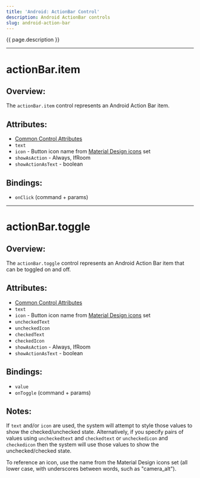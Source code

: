 ```yaml
---
title: 'Android: ActionBar Control'
description: Android ActionBar controls
slug: android-action-bar
---
```


{{ page.description }}

----

# actionBar.item

## Overview:

The `actionBar.item` control represents an Android Action Bar item.

## Attributes:
* [Common Control Attributes](common)
* `text`
* `icon` - Button icon name from [Material Design icons](https://design.google.com/icons/) set
* `showAsAction` - Always, IfRoom
* `showActionAsText` - boolean

## Bindings:

* `onClick` (command + params)

----
  
# actionBar.toggle

## Overview:

The `actionBar.toggle` control represents an Android Action Bar item that can be toggled on and off.

## Attributes:

* [Common Control Attributes](common)
* `text`
* `icon` - Button icon name from [Material Design icons](https://design.google.com/icons/) set
* `uncheckedText`
* `uncheckedIcon`
* `checkedText`
* `checkedIcon`
* `showAsAction` - Always, IfRoom
* `showActionAsText` - boolean

## Bindings:

* `value`
* `onToggle` (command + params)

## Notes:

If `text` and/or `icon` are used, the system will attempt to style those values to show the checked/unchecked state. Alternatively, if you
specify pairs of values using `uncheckedtext` and `checkedtext` or `uncheckedicon` and `checkedicon` then the system will use those values to
show the unchecked/checked state.

To reference an icon, use the name from the Material Design icons set (all lower case, with underscores between words, such as "camera_alt").
